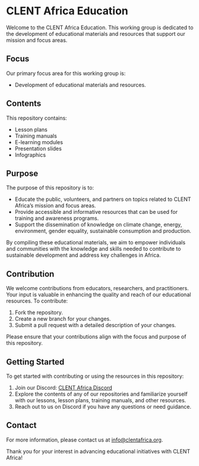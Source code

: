 # CLENT Africa Education

Welcome to the CLENT Africa Education. This working group is dedicated to the development of educational materials and resources that support our mission and focus areas.

## Focus

Our primary focus area for this working group is:
- Development of educational materials and resources.

## Contents

This repository contains:
- Lesson plans
- Training manuals
- E-learning modules
- Presentation slides
- Infographics

## Purpose

The purpose of this repository is to:
- Educate the public, volunteers, and partners on topics related to CLENT Africa’s mission and focus areas.
- Provide accessible and informative resources that can be used for training and awareness programs.
- Support the dissemination of knowledge on climate change, energy, environment, gender equality, sustainable consumption and production.

By compiling these educational materials, we aim to empower individuals and communities with the knowledge and skills needed to contribute to sustainable development and address key challenges in Africa.

## Contribution

We welcome contributions from educators, researchers, and practitioners. Your input is valuable in enhancing the quality and reach of our educational resources. To contribute:

1. Fork the repository.
2. Create a new branch for your changes.
3. Submit a pull request with a detailed description of your changes.

Please ensure that your contributions align with the focus and purpose of this repository.

## Getting Started

To get started with contributing or using the resources in this repository:

1. Join our Discord: [CLENT Africa Discord](https://discord.gg/u5yWdGNmyR)
2. Explore the contents of any of our repositories and familiarize yourself with our lessons, lesson plans, training manuals, and other resources.
3. Reach out to us on Discord if you have any questions or need guidance.

## Contact

For more information, please contact us at [info@clentafrica.org](mailto:info@clentafrica.org).

Thank you for your interest in advancing educational initiatives with CLENT Africa!
